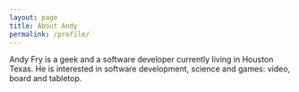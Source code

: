 ```yaml
---
layout: page
title: About Andy
permalink: /profile/
---
```


Andy Fry is a geek and a software developer currently living in
Houston Texas. He is interested in software development, science and games: video,
board and tabletop.
